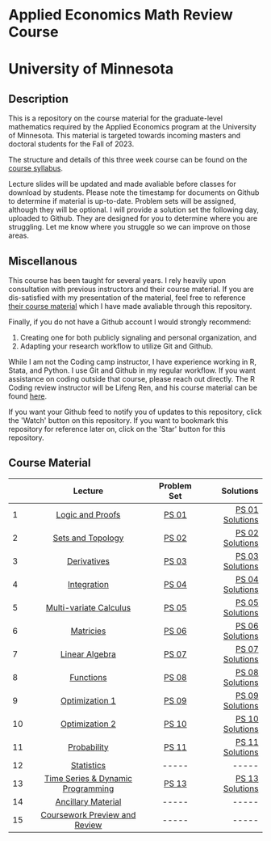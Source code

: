 # Applied Economics Math Review Course
# University of Minnesota

## Description

This is a repository on the course material for the graduate-level mathematics required by the Applied Economics program at the University of Minnesota. 
This material is targeted towards incoming masters and doctoral students for the Fall of 2023. 

The structure and details of this three week course can be found on the [course syllabus](00_syllabus_math_review_2023.pdf). 

Lecture slides will be updated and made avaliable before classes for download by students. Please note the timestamp for documents on Github to determine if material is up-to-date. 
Problem sets will be assigned, although they will be optional. I will provide a solution set the following day, uploaded to Github. They are designed for you to determine where you are struggling. 
Let me know where you struggle so we can improve on those areas. 

## Miscellanous 

This course has been taught for several years. I rely heavily upon consultation with previous instructors and their course material. 
If you are dis-satisfied with my presentation of the material, feel free to reference [their course material](/past_material/) which I have made avaliable through this repository. 

Finally, if you do not have a Github account I would strongly recommend:

1. Creating one for both publicly signaling and personal organization, and
2. Adapting your research workflow to utilize Git and Github.

While I am not the Coding camp instructor, I have experience working in R, Stata, and Python. I use Git and Github in my regular workflow. If you want assistance on coding outside that course, please reach out directly. The R Coding review instructor will be Lifeng Ren, and his course material can be found [here](https://github.com/lfr00154/R-review2023).

If you want your Github feed to notify you of updates to this repository, click the 'Watch' button on this repository. If you want to bookmark this repository for reference later on, click on the 'Star' button for this repository.

## Course Material

|       | **Lecture** | **Problem Set** | **Solutions** | 
| :---        |    :----:   |   :----:   |    ---: |
| 1       |    [Logic and Proofs](/lectures/01_lecture_logic_&_proofs.pdf)   |   [PS 01](/problem_sets/01_problem_set.pdf)   |    [PS 01 Solutions](/problem_sets/01_problem_set_solutions.pdf) |
| 2       |    [Sets and Topology](/lectures/02_lecture_sets_&_topology.pdf)   |   [PS 02](/problem_sets/02_problem_set.pdf)   |    [PS 02 Solutions](/problem_sets/02_problem_set_solutions.pdf) |
| 3       |    [Derivatives](/lectures/03_lecture_derivatives.pdf)   |   [PS 03](/problem_sets/03_problem_set.pdf)   |    [PS 03 Solutions](/problem_sets/03_problem_set_solutions.pdf) |
| 4       |    [Integration](/lectures/04_lecture_integration.pdf)   |   [PS 04](/problem_sets/04_problem_set.pdf)   |    [PS 04 Solutions](/problem_sets/04_problem_set_solutions.pdf) |
| 5       |    [Multi-variate Calculus](/lectures/05_lecture_mutlivariate_calculus.pdf)   |   [PS 05](/problem_sets/05_problem_set.pdf)   |    [PS 05 Solutions](/problem_sets/05_problem_set_solutions.pdf) |
| 6       |    [Matricies](/lectures/07_lecture_matricies.pdf)   |   [PS 06](/problem_sets/06_problem_set.pdf)   |    [PS 06 Solutions](/problem_sets/06_problem_set_solutions.pdf) |
| 7       |    [Linear Algebra](/lectures/08_lecture_linear_algebra.pdf)   |  [PS 07](/problem_sets/07_problem_set.pdf)   |    [PS 07 Solutions](/problem_sets/07_problem_set_solutions.pdf) |
| 8       |    [Functions](/lectures/08_lecture_funcitons.pdf)   |   [PS 08](/problem_sets/08_problem_set.pdf)   |    [PS 08 Solutions](/problem_sets/06_problem_set_solutions.pdf) |
| 9       |    [Optimization 1](/lectures/09_lecture_optimization.pdf)   |   [PS 09](/problem_sets/09_problem_set.pdf)   |    [PS 09 Solutions](/problem_sets/09_problem_set_solutions.pdf) |
| 10       |    [Optimization 2](/lectures/10_lecture_optimization.pdf)   |   [PS 10](/problem_sets/10_problem_set.pdf)   |    [PS 10 Solutions](/problem_sets/10_problem_set_solutions.pdf) |
| 11       |    [Probability](/lectures/11_lecture_probability.pdf)   |   [PS 11](/problem_sets/11_problem_set.pdf)   |    [PS 11 Solutions](/problem_sets/11_problem_set_solutions.pdf) |
| 12       |    [Statistics](/lectures/12_lecture_statistics.pdf)   |    -----   |   -----  |
| 13       |    [Time Series & Dynamic Programming](/lectures/13_lecture_time_series_&_dynamic_programming.pdf)   |   [PS 13](/problem_sets/13_problem_set.pdf)   |    [PS 13 Solutions](/problem_sets/13_problem_set_solutions.pdf) |
| 14       |    [Ancillary Material](/lectures/14_lecture_ancillary_material.pdf)   |   -----  |   ----- |
| 15       |    [Coursework Preview and Review](/lectures/15_lecture_preview_&_review.pdf)   |   -----   |    ----- |

